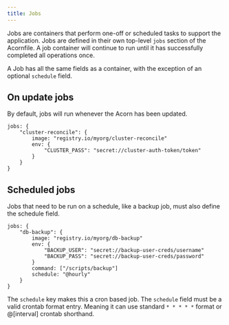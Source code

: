 ```yaml
---
title: Jobs
---
```


Jobs are containers that perform one-off or scheduled tasks to support the application. Jobs are defined in their own top-level `jobs` section of the Acornfile. A job container will continue to run until it has successfully completed all operations once.

A Job has all the same fields as a container, with the exception of an optional `schedule` field.

## On update jobs

By default, jobs will run whenever the Acorn has been updated.

```cue
jobs: {
    "cluster-reconcile": {
        image: "registry.io/myorg/cluster-reconcile"
        env: {
            "CLUSTER_PASS": "secret://cluster-auth-token/token"
        }
    }
}
```

## Scheduled jobs

Jobs that need to be run on a schedule, like a backup job, must also define the schedule field.

```cue
jobs: {
    "db-backup": {
        image: "registry.io/myorg/db-backup"
        env: {
            "BACKUP_USER": "secret://backup-user-creds/username"
            "BACKUP_PASS": "secret://backup-user-creds/password"
        }
        command: ["/scripts/backup"]
        schedule: "@hourly"
    }
}
```

The `schedule` key makes this a cron based job. The `schedule` field must be a valid crontab format entry. Meaning it can use standard `* * * * *` format or @[interval] crontab shorthand.
